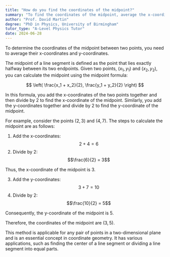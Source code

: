 ```yaml
---
title: "How do you find the coordinates of the midpoint?"
summary: "To find the coordinates of the midpoint, average the x-coordinates and the y-coordinates of the two points."
author: "Prof. David Martin"
degree: "PhD in Physics, University of Birmingham"
tutor_type: "A-Level Physics Tutor"
date: 2024-06-28
---
```


To determine the coordinates of the midpoint between two points, you need to average their x-coordinates and y-coordinates.

The midpoint of a line segment is defined as the point that lies exactly halfway between its two endpoints. Given two points, $(x_1, y_1)$ and $(x_2, y_2)$, you can calculate the midpoint using the midpoint formula:

$$
\left( \frac{x_1 + x_2}{2}, \frac{y_1 + y_2}{2} \right)
$$

In this formula, you add the x-coordinates of the two points together and then divide by $2$ to find the x-coordinate of the midpoint. Similarly, you add the y-coordinates together and divide by $2$ to find the y-coordinate of the midpoint.

For example, consider the points $(2, 3)$ and $(4, 7)$. The steps to calculate the midpoint are as follows:

1. Add the x-coordinates: 
   $$2 + 4 = 6$$
2. Divide by $2$: 
   $$\frac{6}{2} = 3$$

Thus, the x-coordinate of the midpoint is $3$.

3. Add the y-coordinates: 
   $$3 + 7 = 10$$
4. Divide by $2$: 
   $$\frac{10}{2} = 5$$

Consequently, the y-coordinate of the midpoint is $5$.

Therefore, the coordinates of the midpoint are $(3, 5)$.

This method is applicable for any pair of points in a two-dimensional plane and is an essential concept in coordinate geometry. It has various applications, such as finding the center of a line segment or dividing a line segment into equal parts.
    